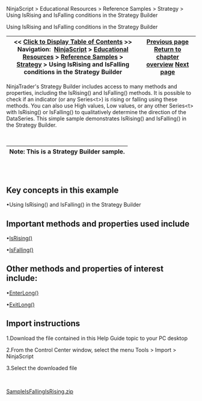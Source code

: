 ﻿


NinjaScript \> Educational Resources \> Reference Samples \> Strategy \> Using IsRising and IsFalling conditions in the Strategy Builder






















Using IsRising and IsFalling conditions in the Strategy Builder







| \<\< [Click to Display Table of Contents](using_isrising_and_isfalling_c.md) \>\> **Navigation:**     [NinjaScript](ninjascript.md) \> [Educational Resources](educational_resources.md) \> [Reference Samples](reference_samples.md) \> [Strategy](strategy2.md) \> Using IsRising and IsFalling conditions in the Strategy Builder | [Previous page](using_onorderupdate_and_onexec.md) [Return to chapter overview](strategy2.md) [Next page](using_trade_performance_statis.md) |
| --- | --- |











NinjaTrader's Strategy Builder includes access to many methods and properties, including the IsRising() and IsFalling() methods. It is possible to check if an indicator (or any Series\<t\>) is rising or falling using these methods. You can also use High values, Low values, or any other Series\<t\> with IsRising() or IsFalling() to qualitatively determine the direction of the DataSeries. This simple sample demonstrates IsRising() and IsFalling() in the Strategy Builder.


 




| Note: This is a Strategy Builder sample. |
| --- |



## 


 


## Key concepts in this example


•Using IsRising() and IsFalling() in the Strategy Builder

## 


## Important methods and properties used include


•[IsRising()](rising.md)

•[IsFalling()](falling.md)

## 


## Other methods and properties of interest include:


•[EnterLong()](enterlong.md)

•[ExitLong()](exitlong.md)

## 


## Import instructions


1\.Download the file contained in this Help Guide topic to your PC desktop

2\.From the Control Center window, select the menu Tools \> Import \> NinjaScript

3\.Select the downloaded file

 


[SampleIsFallingIsRising.zip](https://ninjatrader.com/support/helpGuides/nt8/samples/SampleIsFallingIsRising.zip)









